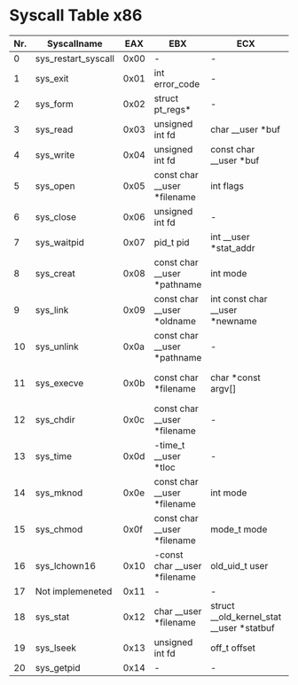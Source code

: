 # Syscall Table x86

| Nr. | Syscallname | EAX | EBX | ECX | EDX | ESI | EDI | Definition |
| --- | ----------- | --- | --- | --- | --- | --- | --- | -----------|
|0|sys_restart_syscall|0x00|-|-|-|-|-|kernel/signal.c:2058|
|1|sys_exit|0x01|int error_code|-|-|-|-|kernel/exit.c:1046|
|2|sys_form|0x02|struct pt_regs*|-|-|-|-|arch/alpha/kernel/entry.S:716|
|3|sys_read|0x03|unsigned int fd|char __user *buf|size_t count|-|-|fs/read_write.c:391|
|4|sys_write|0x04|unsigned int fd|const char __user *buf|size_t count|-|-|fs/read_write.c:408|
|5|sys_open|0x05|const char __user *filename|int flags|int mode|-|-|fs/open.c:900|
|6|sys_close|0x06|unsigned int fd|-|-|-|-|fs/open.c:969|
|7|sys_waitpid|0x07|pid_t pid|int __user *stat_addr|int options|-|-|kernel/exit.c:1771|
|8|sys_creat|0x08|const char __user *pathname|int mode|-|-|-|fs/open.c:933|
|9|sys_link|0x09|const char __user *oldname|int const char __user *newname|-|-|-|fs/namei.c:2520|
|10|sys_unlink|0x0a|const char __user *pathname|-|-|-|-|fs/namei.c:2352|
|11|sys_execve|0x0b|const char *filename| char *const argv[]|char *const argv[]|-|-|arch/alpha/kernel/entry.S:925|
|12|sys_chdir|0x0c|const char __user *filename|-|-|-|-|fs/open.c:361|
|13|sys_time|0x0d|-time_t __user *tloc|-|-|-|-|kernel/posix-timers.c:855|
|14|sys_mknod|0x0e|const char __user *filename|int mode|unsigned dev|-|-|fs/namei.c:2067|
|15|sys_chmod|0x0f|const char __user *filename|mode_t mode|-|-|-|fs/open.c:507|
|16|sys_lchown16|0x10|-const char __user *filename|old_uid_t user|old_gid_t group|-|-|kernel/uid16.c:27|
|17|Not implemeneted|0x11|-|-|-|-|-|-|
|18|sys_stat|0x12|char __user *filename|struct __old_kernel_stat __user *statbuf|-|-|-|fs/stat.c:150|
|19|sys_lseek|0x13|unsigned int fd|off_t offset|unsigned int origin|-|-|fs/read_write.c:167|
|20|sys_getpid|0x14|-|-|-|-|-|kernel/timer.c:1337|
